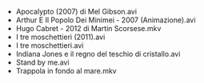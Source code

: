 * Apocalypto (2007) di Mel Gibson.avi
* Arthur E Il Popolo Dei Minimei - 2007 (Animazione).avi
* Hugo Cabret -  2012 di Martin Scorsese.mkv
* I tre moschettieri (2011).avi
* I tre moschettieri.avi
* Indiana Jones e il regno del teschio di cristallo.avi
* Stand by me.avi
* Trappola in fondo al mare.mkv
